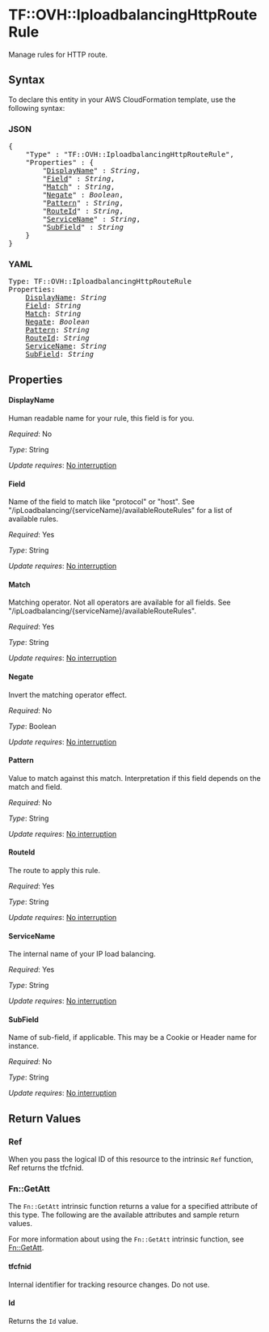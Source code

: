 # TF::OVH::IploadbalancingHttpRouteRule

Manage rules for HTTP route.

## Syntax

To declare this entity in your AWS CloudFormation template, use the following syntax:

### JSON

<pre>
{
    "Type" : "TF::OVH::IploadbalancingHttpRouteRule",
    "Properties" : {
        "<a href="#displayname" title="DisplayName">DisplayName</a>" : <i>String</i>,
        "<a href="#field" title="Field">Field</a>" : <i>String</i>,
        "<a href="#match" title="Match">Match</a>" : <i>String</i>,
        "<a href="#negate" title="Negate">Negate</a>" : <i>Boolean</i>,
        "<a href="#pattern" title="Pattern">Pattern</a>" : <i>String</i>,
        "<a href="#routeid" title="RouteId">RouteId</a>" : <i>String</i>,
        "<a href="#servicename" title="ServiceName">ServiceName</a>" : <i>String</i>,
        "<a href="#subfield" title="SubField">SubField</a>" : <i>String</i>
    }
}
</pre>

### YAML

<pre>
Type: TF::OVH::IploadbalancingHttpRouteRule
Properties:
    <a href="#displayname" title="DisplayName">DisplayName</a>: <i>String</i>
    <a href="#field" title="Field">Field</a>: <i>String</i>
    <a href="#match" title="Match">Match</a>: <i>String</i>
    <a href="#negate" title="Negate">Negate</a>: <i>Boolean</i>
    <a href="#pattern" title="Pattern">Pattern</a>: <i>String</i>
    <a href="#routeid" title="RouteId">RouteId</a>: <i>String</i>
    <a href="#servicename" title="ServiceName">ServiceName</a>: <i>String</i>
    <a href="#subfield" title="SubField">SubField</a>: <i>String</i>
</pre>

## Properties

#### DisplayName

Human readable name for your rule, this field is for you.

_Required_: No

_Type_: String

_Update requires_: [No interruption](https://docs.aws.amazon.com/AWSCloudFormation/latest/UserGuide/using-cfn-updating-stacks-update-behaviors.html#update-no-interrupt)

#### Field

Name of the field to match like "protocol" or "host". See "/ipLoadbalancing/{serviceName}/availableRouteRules" for a list of available rules.

_Required_: Yes

_Type_: String

_Update requires_: [No interruption](https://docs.aws.amazon.com/AWSCloudFormation/latest/UserGuide/using-cfn-updating-stacks-update-behaviors.html#update-no-interrupt)

#### Match

Matching operator. Not all operators are available for all fields. See "/ipLoadbalancing/{serviceName}/availableRouteRules".

_Required_: Yes

_Type_: String

_Update requires_: [No interruption](https://docs.aws.amazon.com/AWSCloudFormation/latest/UserGuide/using-cfn-updating-stacks-update-behaviors.html#update-no-interrupt)

#### Negate

Invert the matching operator effect.

_Required_: No

_Type_: Boolean

_Update requires_: [No interruption](https://docs.aws.amazon.com/AWSCloudFormation/latest/UserGuide/using-cfn-updating-stacks-update-behaviors.html#update-no-interrupt)

#### Pattern

Value to match against this match. Interpretation if this field depends on the match and field.

_Required_: No

_Type_: String

_Update requires_: [No interruption](https://docs.aws.amazon.com/AWSCloudFormation/latest/UserGuide/using-cfn-updating-stacks-update-behaviors.html#update-no-interrupt)

#### RouteId

The route to apply this rule.

_Required_: Yes

_Type_: String

_Update requires_: [No interruption](https://docs.aws.amazon.com/AWSCloudFormation/latest/UserGuide/using-cfn-updating-stacks-update-behaviors.html#update-no-interrupt)

#### ServiceName

The internal name of your IP load balancing.

_Required_: Yes

_Type_: String

_Update requires_: [No interruption](https://docs.aws.amazon.com/AWSCloudFormation/latest/UserGuide/using-cfn-updating-stacks-update-behaviors.html#update-no-interrupt)

#### SubField

Name of sub-field, if applicable. This may be a Cookie or Header name for instance.

_Required_: No

_Type_: String

_Update requires_: [No interruption](https://docs.aws.amazon.com/AWSCloudFormation/latest/UserGuide/using-cfn-updating-stacks-update-behaviors.html#update-no-interrupt)

## Return Values

### Ref

When you pass the logical ID of this resource to the intrinsic `Ref` function, Ref returns the tfcfnid.

### Fn::GetAtt

The `Fn::GetAtt` intrinsic function returns a value for a specified attribute of this type. The following are the available attributes and sample return values.

For more information about using the `Fn::GetAtt` intrinsic function, see [Fn::GetAtt](https://docs.aws.amazon.com/AWSCloudFormation/latest/UserGuide/intrinsic-function-reference-getatt.html).

#### tfcfnid

Internal identifier for tracking resource changes. Do not use.

#### Id

Returns the <code>Id</code> value.

